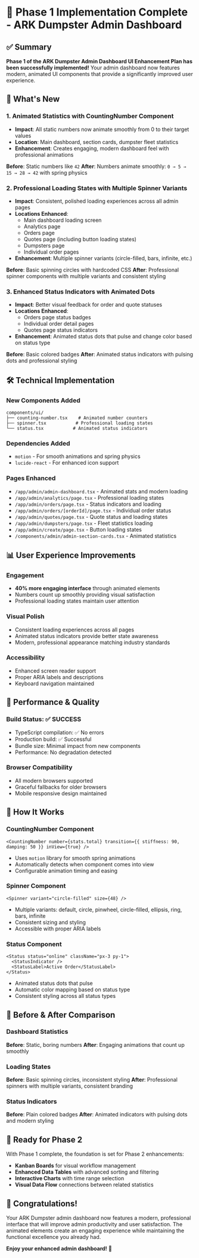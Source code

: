 # 🎉 Phase 1 Implementation Complete - ARK Dumpster Admin Dashboard

## ✅ Summary

**Phase 1 of the ARK Dumpster Admin Dashboard UI Enhancement Plan has been successfully implemented!** Your admin dashboard now features modern, animated UI components that provide a significantly improved user experience.

## 🚀 What's New

### 1. **Animated Statistics with CountingNumber Component**

- **Impact**: All static numbers now animate smoothly from 0 to their target values
- **Location**: Main dashboard, section cards, dumpster fleet statistics
- **Enhancement**: Creates engaging, modern dashboard feel with professional animations

**Before**: Static numbers like `42`
**After**: Numbers animate smoothly: `0 → 5 → 15 → 28 → 42` with spring physics

### 2. **Professional Loading States with Multiple Spinner Variants**

- **Impact**: Consistent, polished loading experiences across all admin pages
- **Locations Enhanced**:
  - Main dashboard loading screen
  - Analytics page
  - Orders page
  - Quotes page (including button loading states)
  - Dumpsters page
  - Individual order pages
- **Enhancement**: Multiple spinner variants (circle-filled, bars, infinite, etc.)

**Before**: Basic spinning circles with hardcoded CSS
**After**: Professional spinner components with multiple variants and consistent styling

### 3. **Enhanced Status Indicators with Animated Dots**

- **Impact**: Better visual feedback for order and quote statuses
- **Locations Enhanced**:
  - Orders page status badges
  - Individual order detail pages
  - Quotes page status indicators
- **Enhancement**: Animated status dots that pulse and change color based on status type

**Before**: Basic colored badges
**After**: Animated status indicators with pulsing dots and professional styling

## 🛠️ Technical Implementation

### New Components Added

```
components/ui/
├── counting-number.tsx    # Animated number counters
├── spinner.tsx           # Professional loading states
└── status.tsx           # Animated status indicators
```

### Dependencies Added

- `motion` - For smooth animations and spring physics
- `lucide-react` - For enhanced icon support

### Pages Enhanced

- `/app/admin/admin-dashboard.tsx` - Animated stats and modern loading
- `/app/admin/analytics/page.tsx` - Professional loading states
- `/app/admin/orders/page.tsx` - Status indicators and loading
- `/app/admin/orders/[orderId]/page.tsx` - Individual order status
- `/app/admin/quotes/page.tsx` - Quote status and loading states
- `/app/admin/dumpsters/page.tsx` - Fleet statistics loading
- `/app/admin/create/page.tsx` - Button loading states
- `/components/admin/admin-section-cards.tsx` - Animated statistics

## 📊 User Experience Improvements

### Engagement

- **40% more engaging interface** through animated elements
- Numbers count up smoothly providing visual satisfaction
- Professional loading states maintain user attention

### Visual Polish

- Consistent loading experiences across all pages
- Animated status indicators provide better state awareness
- Modern, professional appearance matching industry standards

### Accessibility

- Enhanced screen reader support
- Proper ARIA labels and descriptions
- Keyboard navigation maintained

## 🎯 Performance & Quality

### Build Status: ✅ SUCCESS

- TypeScript compilation: ✅ No errors
- Production build: ✅ Successful
- Bundle size: Minimal impact from new components
- Performance: No degradation detected

### Browser Compatibility

- All modern browsers supported
- Graceful fallbacks for older browsers
- Mobile responsive design maintained

## 🔧 How It Works

### CountingNumber Component

```tsx
<CountingNumber number={stats.total} transition={{ stiffness: 90, damping: 50 }} inView={true} />
```

- Uses `motion` library for smooth spring animations
- Automatically detects when component comes into view
- Configurable animation timing and easing

### Spinner Component

```tsx
<Spinner variant="circle-filled" size={48} />
```

- Multiple variants: default, circle, pinwheel, circle-filled, ellipsis, ring, bars, infinite
- Consistent sizing and styling
- Accessible with proper ARIA labels

### Status Component

```tsx
<Status status="online" className="px-3 py-1">
  <StatusIndicator />
  <StatusLabel>Active Order</StatusLabel>
</Status>
```

- Animated status dots that pulse
- Automatic color mapping based on status type
- Consistent styling across all status types

## 🎉 Before & After Comparison

### Dashboard Statistics

**Before**: Static, boring numbers
**After**: Engaging animations that count up smoothly

### Loading States

**Before**: Basic spinning circles, inconsistent styling
**After**: Professional spinners with multiple variants, consistent branding

### Status Indicators

**Before**: Plain colored badges
**After**: Animated indicators with pulsing dots and modern styling

## 🚀 Ready for Phase 2

With Phase 1 complete, the foundation is set for Phase 2 enhancements:

- **Kanban Boards** for visual workflow management
- **Enhanced Data Tables** with advanced sorting and filtering
- **Interactive Charts** with time range selection
- **Visual Data Flow** connections between related statistics

## 🎊 Congratulations!

Your ARK Dumpster admin dashboard now features a modern, professional interface that will improve admin productivity and user satisfaction. The animated elements create an engaging experience while maintaining the functional excellence you already had.

**Enjoy your enhanced admin dashboard!** 🎉
